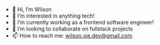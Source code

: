 - 👋 Hi, I’m Wilson
- 👀 I’m interested in anything tech!
- 🌱 I’m currently working as a frontend software engineer!
- 💞️ I’m looking to collaborate on fullstack projects
- 📫 How to reach me: wilson.sie.dev@gmail.com

<!---
waitingonalice/waitingonalice is a ✨ special ✨ repository because its `README.md` (this file) appears on your GitHub profile.
You can click the Preview link to take a look at your changes.
--->
